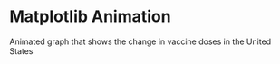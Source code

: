 # Matplotlib Animation 

Animated graph that shows the change in vaccine doses in the United States
